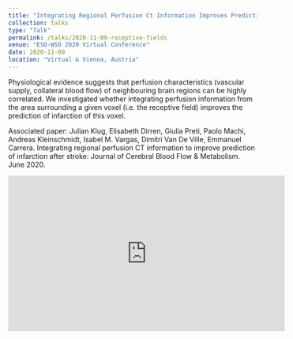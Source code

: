 ```yaml
---
title: "Integrating Regional Perfusion Ct Information Improves Prediction Of Infarction After Stroke"
collection: talks
type: "Talk"
permalink: /talks/2020-11-09-receptive-fields
venue: "ESO-WSO 2020 Virtual Conference"
date: 2020-11-09
location: "Virtual & Vienna, Austria"
---
```


Physiological evidence suggests that perfusion characteristics (vascular supply, collateral blood flow) of neighbouring brain regions can be highly correlated. We investigated whether integrating perfusion information from the area surrounding a given voxel (i.e. the receptive field) improves the prediction of infarction of this voxel.

Associated paper: 
Julian Klug, Elisabeth Dirren, Giulia Preti, Paolo Machi, Andreas Kleinschmidt, Isabel M. Vargas, Dimitri Van De Ville, Emmanuel Carrera. Integrating regional perfusion CT information to improve prediction of infarction
after stroke: Journal of Cerebral Blood Flow & Metabolism. June 2020. 


<iframe width="560" height="315" src="https://www.youtube.com/embed/C0w99BLS5bE" frameborder="0" allow="accelerometer; autoplay; clipboard-write; encrypted-media; gyroscope; picture-in-picture" allowfullscreen></iframe>